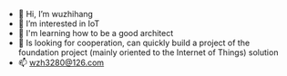 - 👋 Hi, I’m wuzhihang
- 👀 I’m interested in IoT
- 🌱 I'm learning how to be a good architect
- 💞️ Is looking for cooperation, can quickly build a project of the foundation project (mainly oriented to the Internet of Things) solution
- 📫 wzh3280@126.com

<!---
wzh469649067/wzh469649067 is a ✨ special ✨ repository because its `README.md` (this file) appears on your GitHub profile.
You can click the Preview link to take a look at your changes.
--->
